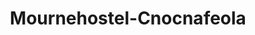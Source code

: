 ---
title: "Mournehostel-Cnocnafeola"
address: "Bog Rd, Atticall, Kilkeel, Newry, Co. Down BT34 4HT"
tel: "028 4176 5859"
county: "Down"
category: "Hostels"
type: "Content"
lat: "54.113962"
lng: "-6.03841"
---